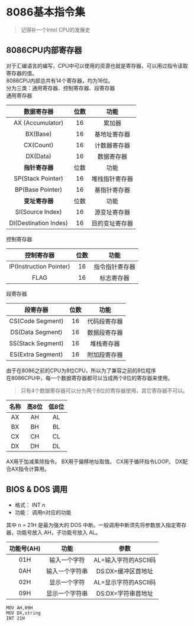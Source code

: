 # 8086基本指令集  
> 记得补一个Intel CPU的发展史  


## 8086CPU内部寄存器  
对于汇编语言的编写，CPU中可以使用的资源也就是寄存器，可以用过指令读取寄存器的值。  
8086CPU内部总共有14个寄存器，均为16位。  
分为三类：通用寄存器、控制寄存器、段寄存器  
通用寄存器  

|数据寄存器|位数|功能|
|:---:|:---:|:---:|
|AX (Accumulator)|16|累加器|
|BX(Base)|16|基地址寄存器|
|CX(Count)|16|计数器寄存器|
|DX(Data)|16|数据寄存器|
|**指针寄存器**|位数|功能|
|SP(Stack Pointer)|16|堆栈指针寄存器|
|BP(Base Pointer)|16|基指针寄存器|
|**变址寄存器**|位数|功能|
|SI(Source Index)|16|源变址寄存器|
|DI(Destination Indes)|16|目的变址寄存器|

控制寄存器

|控制寄存器|位数|功能|
|:---:|:---:|:---:|
|IP(Instruction Pointer)|16|指令指针寄存器|
|FLAG|16|标志寄存器|


段寄存器


|段寄存器|位数|功能|
|:---:|:---:|:---:|
|CS(Code Segment)|16|代码段寄存器|
|DS(Data Segment)|16|数据段寄存器|
|SS(Stack Segment)|16|堆栈寄存器|
|ES(Extra Segment)|16|附加段寄存器|

由于在8086之前的CPU为8位CPU，所以为了兼容之前的8位程序  
在8086CPU中，每一个数据寄存器都可以当成两个8位的寄存器来使用。  
>只有4个数据寄存器可以分为两个8位的寄存器使用，其它寄存器不可以。  



|名称|高8位|低8位|
|:---:|:---:|:---:|
|AX|AH|AL|
|BX|BH|BL|
|CX|CH|CL|
|DX|DH|DL|

AX用于加减乘除指令。
BX用于偏移地址取值。
CX用于循环指令LOOP。
DX配合AX指令计算用。


## BIOS & DOS 调用
* 格式： INT n
* 功能： 调用n对应的功能  

其中 n = 21H 是最为强大的 DOS 中断。一般调用中断须先将参数放入指定寄存器，功能号放入 AH，子功能号放入 AL。

|功能号(AH)|功能|参数|
|:---:|:---:|:---:|
|01H|输入一个字符|AL=输入字符的ASCII码|
|0AH|输入一个字符串|DS:DX=缓冲区首地址|
|02H|显示一个字符|AL=显示字符的ASCII码|
|09H|显示一个字符串|DS:DX=字符串首地址|

    MOV AH,09H
    MOV DX,string
    INT 21H

